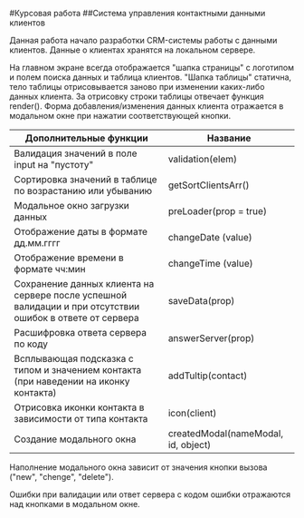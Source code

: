 #Курсовая работа
##Система управления контактными данными клиентов

Данная работа начало разработки CRM-системы работы с данными клиентов. Данные о клиентах хранятся на локальном сервере. 

На главном экране всегда отображается "шапка страницы" с логотипом и полем поиска данных и таблица клиентов. "Шапка таблицы" статична, тело таблицы отрисовывается заново при изменении каких-либо данных клиента. За отрисовку строки таблицы отвечает функция render(). 
    Форма добавления/изменения данных клиента отражается в модальном окне при нажатии соответствующей кнопки.


| Дополнительные функции                                    | Название               |  
|-----------------------------------------------------------|------------------------|
| Валидация значений в поле input на "пустоту"           | validation(elem)       |   
| Сортировка значений в таблице по возрастанию или убыванию | getSortClientsArr()    |   
| Модальное окно загрузки данных                            | preLoader(prop = true) |   
| Отображение даты в формате дд.мм.гггг                     | changeDate (value)     |
| Отображение времени в формате чч:мин                      | changeTime (value)     |
| Сохранение данных клиента на сервере после успешной валидации и при отсутствии ошибок в ответе от сервера| saveData(prop)|
| Расшифровка ответа сервера по коду | answerServer(prop)|
| Всплывающая подсказка с типом и значением контакта (при наведении на иконку контакта)| addTultip(contact)|
| Отрисовка иконки контакта в зависимости от типа контакта| icon(client)|
| Создание  модального окна | createdModal(nameModal, id, object)|



Наполнение модального окна зависит от значения кнопки вызова ("new", "chenge", "delete").

Ошибки при валидации или ответ сервера с кодом ошибки отражаются над кнопками в модальном окне.